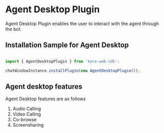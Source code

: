 # Agent Desktop Plugin

Agent Desktop Plugin enables the user to interact with the agent through the bot.

## Installation Sample for Agent Desktop


```js

import { AgentDesktopPlugin } from 'kore-web-sdk';

chatWindowInstance.installPlugin(new AgentDesktopPlugin());

```

## Agent desktop features

Agent Desktop features are as follows
 1. Audio Calling
 2. Video Calling
 3. Co-browse
 4. Screensharing